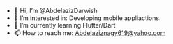 - 👋 Hi, I’m @AbdelazizDarwish
- 👀 I’m interested in: Developing mobile appliactions.
- 🌱 I’m currently learning Flutter/Dart
- 📫 How to reach me: Abdelaziznagy619@yahoo.com

